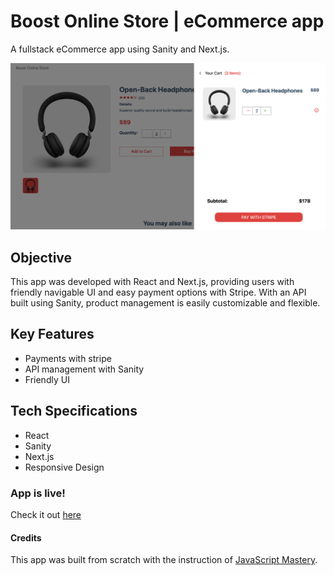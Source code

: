 # Boost Online Store | eCommerce app
 A fullstack eCommerce app using Sanity and Next.js.
 
<img src='https://github.com/lekolawole/eCommerce-app/blob/main/ecommerce/public/homepage.png?raw=true' width='650' alt='banner' />

## Objective 
This app was developed with React and Next.js, providing users with friendly navigable UI and easy payment options with Stripe. With an API built using Sanity, product management is easily customizable and flexible. 

## Key Features
- Payments with stripe
- API management with Sanity
- Friendly UI

## Tech Specifications 
<ul>
<li>React</li>
<li>Sanity</li>
<li>Next.js</li>
<li> Responsive Design</li>
</ul>

### App is live!
Check it out <a href="https://e-commerce-app-pearl.vercel.app">here</a>

#### Credits
This app was built from scratch with the instruction of <a href="https://github.com/adrianhajdin/ecommerce_sanity_stripe">JavaScript Mastery</a>.

